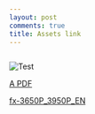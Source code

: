 ```yaml
---
layout: post
comments: true
title: Assets link
---
```


<img src="{{site.url}}/assets/hknight.jpg" alt="" />

![Test]({{site.url}}/assets/plane.jpg)  

[A PDF](/assets/fx-3650P_3950P_EN.pdf)  

<a href="/assets/fx-3650P_3950P_EN.pdf" target="_blank">fx-3650P_3950P_EN</a>  
